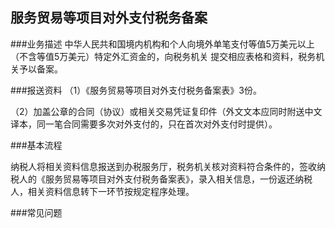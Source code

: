 ## 服务贸易等项目对外支付税务备案

###业务描述
    中华人民共和国境内机构和个人向境外单笔支付等值5万美元以上（不含等值5万美元）特定外汇资金的，向税务机关
    提交相应表格和资料，税务机关予以备案。


###报送资料
（1）《服务贸易等项目对外支付税务备案表》3份。

（2）加盖公章的合同（协议）或相关交易凭证复印件（外文文本应同时附送中文译本，同一笔合同需要多次对外支付的，只在首次对外支付时提供）。



###基本流程

  纳税人将相关资料信息报送到办税服务厅，税务机关核对资料符合条件的，签收纳税人的《服务贸易等项目对外支付税务备案表》，录入相关信息，一份返还纳税人，相关资料信息转下一环节按规定程序处理。



###常见问题




